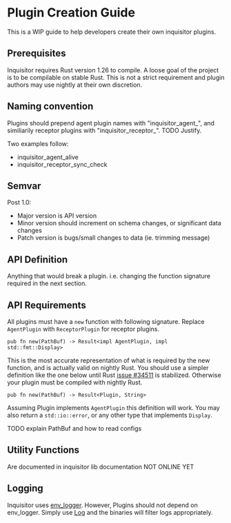# Plugin Creation Guide
This is a WIP guide to help developers create their own inquisitor plugins.

## Prerequisites
Inquisitor requires Rust version 1.26 to compile. A loose goal of the
project is to be compilable on stable Rust. This is not a strict requirement
and plugin authors may use nightly at their own discretion.

## Naming convention
Plugins should prepend agent plugin names with "inquisitor_agent_", and
similiarily receptor plugins with "inquisitor_receptor_". TODO Justify.

Two examples follow:
* inquisitor_agent_alive
* inquisitor_receptor_sync_check

## Semvar
Post 1.0:
* Major version is API version
* Minor version should increment on schema changes, or significant data
changes
* Patch version is bugs/small changes to data (ie. trimming message)

## API Definition
Anything that would break a plugin. i.e. changing the function signature
required in the next section.

## API Requirements
All plugins must have a `new` function with following signature. Replace
`AgentPlugin` with `ReceptorPlugin` for receptor plugins.
```
pub fn new(PathBuf) -> Result<impl AgentPlugin, impl std::fmt::Display>
```
This is the most accurate representation of what is required by the new
function, and is actually valid on nightly Rust. You should use a simpler
definition like the one below until Rust [issue #34511](https://github.com/rust-lang/rust/issues/34511)
is stabilized. Otherwise your plugin must be compiled with nightly Rust.

```
pub fn new(PathBuf) -> Result<Plugin, String>
```

Assuming Plugin implements `AgentPlugin` this definition will work.
You may also return a `std::io::error`, or any other type that implements
`Display`.

TODO explain PathBuf and how to read configs

## Utility Functions
Are documented in inquisitor lib documentation NOT ONLINE YET

## Logging
Inquisitor uses [env_logger](https://github.com/sebasmagri/env_logger).
However, Plugins should not depend on env_logger. Simply use [Log](https://github.com/rust-lang-nursery/log)
and the binaries will filter logs appropriately.

